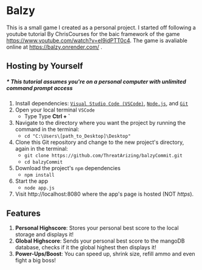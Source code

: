 # Balzy

This is a small game I created as a personal project. I started off following a youtube tutorial By ChrisCourses for the baic framework of the game https://www.youtube.com/watch?v=eI9idPTT0c4. The game is avaliable online at https://balzy.onrender.com/ .

## Hosting by Yourself

##### \* This tutorial assumes you're on a personal computer with unlimited command prompt access

1. Install dependencies: [`Visual Studio Code (VSCode)`](https://code.visualstudio.com/download), [`Node.js`](https://nodejs.org/en/download), and [`Git`](https://git-scm.com/downloads)
2. Open your local terminal `VSCode`
   - Type Type **Ctrl + `**
3. Navigate to the directory where you want the project by running the command in the terminal:
   - `cd "C:\Users\[path_to_Desktop]\Desktop"`
4. Clone this Git repository and change to the new project's directory, again in the terminal:
   - `git clone https://github.com/ThreatArizing/balzyCommit.git`
   - `cd balzyCommit`
5. Download the project's `npm` dependencies
   - `npm install`
6. Start the app
   - `node app.js`
7. Visit http://localhost:8080 where the app's page is hosted (NOT _https_).

## Features

1. **Personal Highscore**: Stores your personal best score to the local storage and displays it!
2. **Global Highscore**: Sends your personal best score to the mangoDB database, checks if it the global highest then displays it!
3. **Power-Ups/Boost**: You can speed up, shrink size, refill ammo and even fight a big boss!
